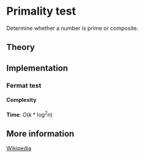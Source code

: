 # Primality test

Determine whether a number is prime or composite.

## Theory

## Implementation

### Fermat test

#### Complexity

**Time**: $O(k * \log^2n)$

## More information

[Wikipedia](https://en.wikipedia.org/wiki/Primality_test)